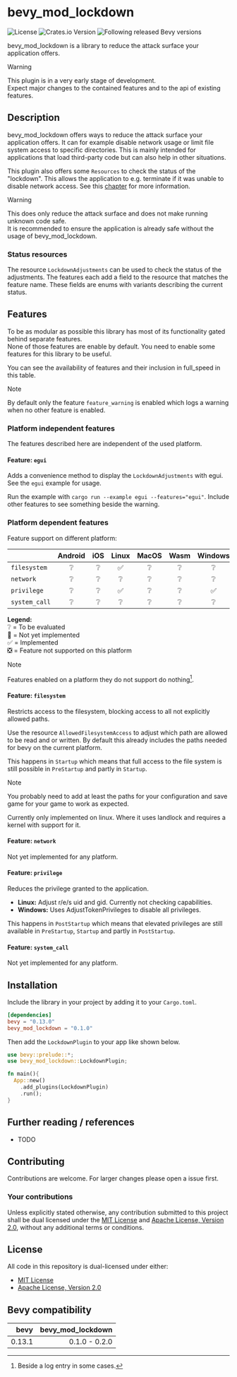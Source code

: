 # bevy_mod_lockdown

![License](https://img.shields.io/badge/license-MIT%2FApache-blue.svg?style=flat-square)
![Crates.io Version](https://img.shields.io/crates/v/bevy_mod_lockdown.svg?style=flat-square)
![Following released Bevy versions](https://img.shields.io/badge/Bevy%20tracking-released%20version-lightblue?style=flat-square)

bevy_mod_lockdown is a library to reduce the attack surface your application offers.

> [!WARNING]  
> This plugin is in a very early stage of development.  
> Expect major changes to the contained features and to the api of existing features.

## Description

bevy_mod_lockdown offers ways to reduce the attack surface your application offers.
It can for example disable network usage or limit file system access to specific directories.
This is mainly intended for applications that load third-party code but can also help in other situations.

This plugin also offers some `Resources` to check the status of the "lockdown".
This allows the application to e.g. terminate if it was unable to disable network access.
See this [chapter](#status-resources) for more information.

> [!WARNING]  
> This does only reduce the attack surface and does not make running unknown code safe.  
> It is recommended to ensure the application is already safe without the usage of bevy_mod_lockdown.

### Status resources

The resource `LockdownAdjustments` can be used to check the status of the adjustments.
The features each add a field to the resource that matches the feature name.
These fields are enums with variants describing the current status.

## Features

To be as modular as possible this library has most of its functionality gated behind separate features.  
None of those features are enable by default.
You need to enable some features for this library to be useful.

You can see the availability of features and their inclusion in full_speed in this table.

> [!NOTE]
> By default only the feature `feature_warning` is enabled which logs a warning when no other feature is enabled.

### Platform independent features

The features described here are independent of the used platform.

#### Feature:  `egui`

Adds a convenience method to display the `LockdownAdjustments` with egui.
See the `egui` example for usage.

Run the example with `cargo run --example egui --features="egui"`.
Include other features to see something beside the warning.

### Platform dependent features

Feature support on different platform:

|               |     Android     |       iOS       |       Linux        |      MacOS      |      Wasm       |      Windows       |
| :------------ | :-------------: | :-------------: | :----------------: | :-------------: | :-------------: | :----------------: |
| `filesystem`  | :grey_question: | :grey_question: | :white_check_mark: | :grey_question: | :grey_question: |  :grey_question:   |
| `network`     | :grey_question: | :grey_question: |  :grey_question:   | :grey_question: | :grey_question: |  :grey_question:   |
| `privilege`   | :grey_question: | :grey_question: | :white_check_mark: | :grey_question: | :grey_question: | :white_check_mark: |
| `system_call` | :grey_question: | :grey_question: |  :grey_question:   | :grey_question: | :grey_question: |  :grey_question:   |

__Legend:__  
:grey_question: = To be evaluated  
:white_square_button: = Not yet implemented  
:white_check_mark: = Implemented  
:negative_squared_cross_mark: = Feature not supported on this platform

> [!NOTE]  
> Features enabled on a platform they do not support do nothing[^1].

[^1]: Beside a log entry in some cases.

#### Feature:  `filesystem`

Restricts access to the filesystem, blocking access to all not explicitly allowed paths.

Use the resource `AllowedFilesystemAccess` to adjust which path are allowed to be read and or written.
By default this already includes the paths needed for bevy on the current platform.

This happens in `Startup` which means that full access to the file system is still possible in `PreStartup` and partly in `Startup`.

> [!NOTE]  
> You probably need to add at least the paths for your configuration and save game for your game to work as expected.

Currently only implemented on linux.
Where it uses landlock and requires a kernel with support for it.

#### Feature:  `network`

Not yet implemented for any platform.

#### Feature:  `privilege`

Reduces the privilege granted to the application.

* __Linux:__ Adjust r/e/s uid and gid. Currently not checking capabilities.
* __Windows:__ Uses AdjustTokenPrivileges to disable all privileges.

This happens in `PostStartup` which means that elevated privileges are still available in `PreStartup`, `Startup` and partly in `PostStartup`.

#### Feature:  `system_call`

Not yet implemented for any platform.

## Installation

Include the library in your project by adding it to your `Cargo.toml`.

```toml
[dependencies]
bevy = "0.13.0"
bevy_mod_lockdown = "0.1.0"
```

Then add the `LockdownPlugin` to your app like shown below.

```rust
use bevy::prelude::*;
use bevy_mod_lockdown::LockdownPlugin;

fn main(){
  App::new()
    .add_plugins(LockdownPlugin)
    .run();
}
```

## Further reading / references

* TODO

## Contributing

Contributions are welcome.
For larger changes please open a issue first.

### Your contributions

Unless explicitly stated otherwise, any contribution submitted to this project shall be dual licensed under the [MIT License](LICENSE-MIT) and [Apache License, Version 2.0](LICENSE-APACHE), without any additional terms or conditions.

## License

All code in this repository is dual-licensed under either:

* [MIT License](LICENSE-MIT)
* [Apache License, Version 2.0](LICENSE-APACHE)

## Bevy compatibility

|   bevy | bevy_mod_lockdown |
| -----: | ----------------: |
| 0.13.1 |     0.1.0 - 0.2.0 |
